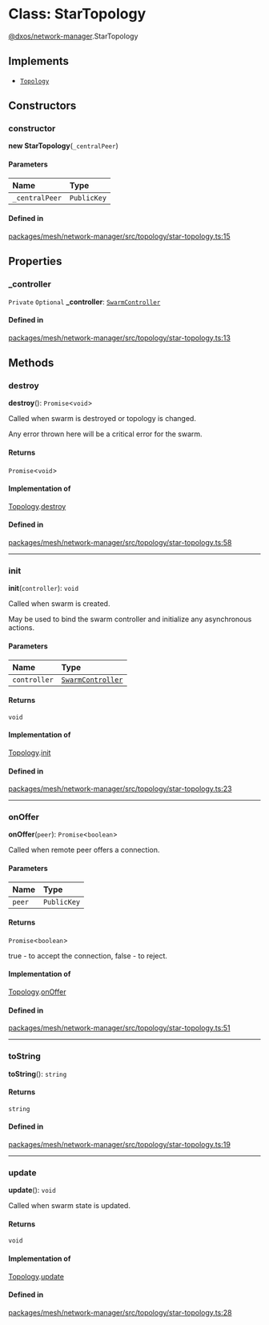 # Class: StarTopology

[@dxos/network-manager](../modules/dxos_network_manager.md).StarTopology

## Implements

- [`Topology`](../interfaces/dxos_network_manager.Topology.md)

## Constructors

### constructor

**new StarTopology**(`_centralPeer`)

#### Parameters

| Name | Type |
| :------ | :------ |
| `_centralPeer` | `PublicKey` |

#### Defined in

[packages/mesh/network-manager/src/topology/star-topology.ts:15](https://github.com/dxos/dxos/blob/db8188dae/packages/mesh/network-manager/src/topology/star-topology.ts#L15)

## Properties

### \_controller

 `Private` `Optional` **\_controller**: [`SwarmController`](../interfaces/dxos_network_manager.SwarmController.md)

#### Defined in

[packages/mesh/network-manager/src/topology/star-topology.ts:13](https://github.com/dxos/dxos/blob/db8188dae/packages/mesh/network-manager/src/topology/star-topology.ts#L13)

## Methods

### destroy

**destroy**(): `Promise`<`void`\>

Called when swarm is destroyed or topology is changed.

Any error thrown here will be a critical error for the swarm.

#### Returns

`Promise`<`void`\>

#### Implementation of

[Topology](../interfaces/dxos_network_manager.Topology.md).[destroy](../interfaces/dxos_network_manager.Topology.md#destroy)

#### Defined in

[packages/mesh/network-manager/src/topology/star-topology.ts:58](https://github.com/dxos/dxos/blob/db8188dae/packages/mesh/network-manager/src/topology/star-topology.ts#L58)

___

### init

**init**(`controller`): `void`

Called when swarm is created.

May be used to bind the swarm controller and initialize any asynchronous actions.

#### Parameters

| Name | Type |
| :------ | :------ |
| `controller` | [`SwarmController`](../interfaces/dxos_network_manager.SwarmController.md) |

#### Returns

`void`

#### Implementation of

[Topology](../interfaces/dxos_network_manager.Topology.md).[init](../interfaces/dxos_network_manager.Topology.md#init)

#### Defined in

[packages/mesh/network-manager/src/topology/star-topology.ts:23](https://github.com/dxos/dxos/blob/db8188dae/packages/mesh/network-manager/src/topology/star-topology.ts#L23)

___

### onOffer

**onOffer**(`peer`): `Promise`<`boolean`\>

Called when remote peer offers a connection.

#### Parameters

| Name | Type |
| :------ | :------ |
| `peer` | `PublicKey` |

#### Returns

`Promise`<`boolean`\>

true - to accept the connection, false - to reject.

#### Implementation of

[Topology](../interfaces/dxos_network_manager.Topology.md).[onOffer](../interfaces/dxos_network_manager.Topology.md#onoffer)

#### Defined in

[packages/mesh/network-manager/src/topology/star-topology.ts:51](https://github.com/dxos/dxos/blob/db8188dae/packages/mesh/network-manager/src/topology/star-topology.ts#L51)

___

### toString

**toString**(): `string`

#### Returns

`string`

#### Defined in

[packages/mesh/network-manager/src/topology/star-topology.ts:19](https://github.com/dxos/dxos/blob/db8188dae/packages/mesh/network-manager/src/topology/star-topology.ts#L19)

___

### update

**update**(): `void`

Called when swarm state is updated.

#### Returns

`void`

#### Implementation of

[Topology](../interfaces/dxos_network_manager.Topology.md).[update](../interfaces/dxos_network_manager.Topology.md#update)

#### Defined in

[packages/mesh/network-manager/src/topology/star-topology.ts:28](https://github.com/dxos/dxos/blob/db8188dae/packages/mesh/network-manager/src/topology/star-topology.ts#L28)
